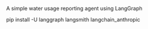 A simple water usage reporting agent using LangGraph

pip install -U langgraph langsmith langchain_anthropic

